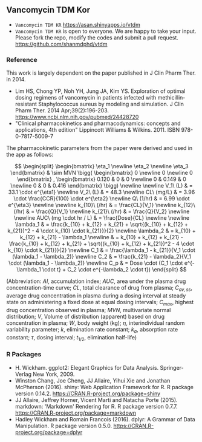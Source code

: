 ## Vancomycin TDM Kor

- `Vancomycin TDM KR` <https://asan.shinyapps.io/vtdm>
- `Vancomycin TDM KR` is open to everyone. We are happy to take your input. Please fork the repo, modify the codes and submit a pull request. <https://github.com/shanmdphd/vtdm>

### Reference

This work is largely dependent on the paper published in J Clin Pharm Ther. in 2014.

- Lim HS, Chong YP, Noh YH, Jung JA, Kim YS. Exploration of optimal dosing regimens of vancomycin in patients infected with methicillin-resistant Staphylococcus aureus by modeling and simulation. J Clin Pharm Ther. 2014 Apr;39(2):196-203. <https://www.ncbi.nlm.nih.gov/pubmed/24428720>
- "Clinical pharmacokinetics and pharmacodynamics: concepts and applications, 4th edition" Lippincott Williams & Wilkins. 2011. ISBN 978-0-7817-5009-7

The pharmacokinetic parameters from the paper were derived and used in the app as follows:

$$ 
\begin{split}
\begin{bmatrix}
\eta_1 \newline
\eta_2 \newline
\eta_3
\end{bmatrix}
& \sim MVN \bigg(
    \begin{bmatrix}
    0 \newline
    0 \newline
    0
    \end{bmatrix}
    , 
    \begin{bmatrix}
    0.120 & 0 & 0 \newline
    0 & 0.149 & 0 \newline
    0 & 0 & 0.416
    \end{bmatrix}
    \bigg) \newline
\newline
V_1\ (L) & = 33.1 \cdot e^{\eta1} \newline
V_2\ (L) & = 48.3 \newline
CL\ (mg/L) & = 3.96 \cdot \frac{CCR}{100} \cdot e^{\eta2} \newline
Q\ (1/hr) & = 6.99 \cdot e^{\eta3} \newline
\newline
k_{10}\ (/hr) & = \frac{CL}{V_1} \newline
k_{12}\ (/hr) & = \frac{Q}{V_1} \newline
k_{21}\ (/hr) & = \frac{Q}{V_2} \newline
\newline
AUC\ (mg \cdot hr / L)  & = \frac{Dose}{CL} \newline
\newline
\lambda_1 & = \frac{k_{10} + k_{12} + k_{21} + \sqrt{(k_{10} + k_{12} + k_{21})^2 - 4 \cdot k_{10} \cdot k_{21}}}{2}   \newline
\lambda_2 & = k_{10} + k_{12} + k_{21} - \lambda_1  \newline
& = k_{10} + k_{12} + k_{21} - \frac{k_{10} + k_{12} + k_{21} + \sqrt{(k_{10} + k_{12} + k_{21})^2 - 4 \cdot k_{10} \cdot k_{21}}}{2} \newline
C_1 & = \frac{\lambda_1 - k_{21}}{V_1 \cdot (\lambda_1 - \lambda_2)} \newline
C_2 & = \frac{k_{21} - \lambda_2}{V_1 \cdot (\lambda_1 - \lambda_2)} \newline
C_p & = Dose \cdot (C_1 \cdot e^{-\lambda_1 \cdot t} + C_2 \cdot e^{-\lambda_2 \cdot t})
\end{split}
$$

(Abbreviation: $AI$, accumulation index; $AUC$, area under the plasma drug concentration-time curve; $CL$, total clearance of drug from plasma; $C_{av,ss}$, average drug concentration in plasma during a dosing interval at steady state on administering a fixed dose at equal dosing intervals; $C_{max}$, highest drug concentration observed in plasma; $MVN$, multivariate normal distribution; $V$, Volume of distribution (apparent) based on drug concentration in plasma; $W$, body weight (kg); $\eta$, interindividual random variability parameter; $k$, elimination rate constant;  $k_a$, absorption rate constant; $\tau$, dosing interval; $t_{1/2}$, elimination half-life)

### R Packages
- H. Wickham. ggplot2: Elegant Graphics for Data Analysis. Springer-Verlag New York, 2009.
- Winston Chang, Joe Cheng, JJ Allaire, Yihui Xie and Jonathan McPherson (2016). shiny: Web Application Framework for R. R package version 0.14.2. https://CRAN.R-project.org/package=shiny
- JJ Allaire, Jeffrey Horner, Vicent Marti and Natacha Porte (2015). markdown: 'Markdown' Rendering for R. R package version 0.7.7. https://CRAN.R-project.org/package=markdown
- Hadley Wickham and Romain Francois (2016). dplyr: A Grammar of Data Manipulation. R package version 0.5.0. https://CRAN.R-project.org/package=dplyr

